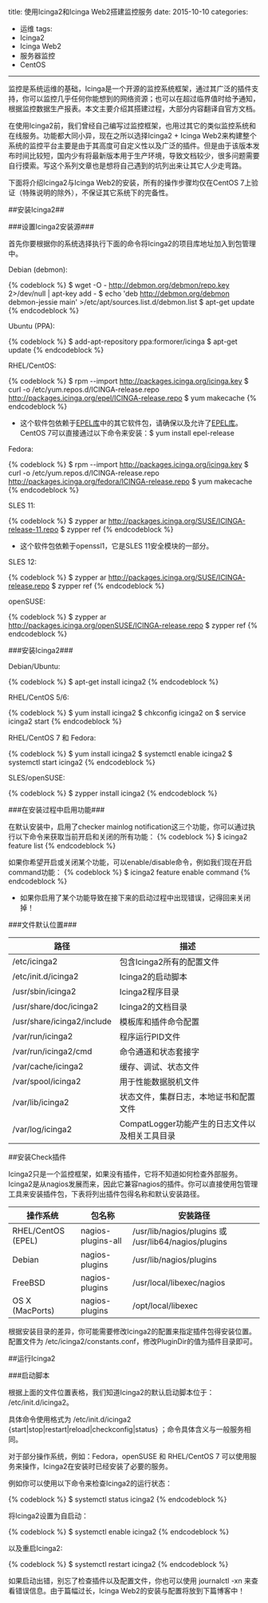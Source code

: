 title: 使用Icinga2和Icinga Web2搭建监控服务
date: 2015-10-10
categories: 
- 运维
tags: 
- Icinga2
- Icinga Web2
- 服务器监控
- CentOS

---

监控是系统运维的基础，Icinga是一个开源的监控系统框架，通过其广泛的插件支持，你可以监控几乎任何你能想到的网络资源；也可以在超过临界值时给予通知，根据监控数据生产报表。本文主要介绍其搭建过程，大部分内容翻译自官方文档。

<!--more-->
在使用Icinga2前，我们曾经自己编写过监控框架，也用过其它的类似监控系统和在线服务。功能都大同小异，现在之所以选择Icinga2 + Icinga Web2来构建整个系统的监控平台主要是由于其高度可自定义性以及广泛的插件。但是由于该版本发布时间比较短，国内少有将最新版本用于生产环境，导致文档较少，很多问题需要自行摸索。写这个系列文章也是想将自己遇到的坑列出来让其它人少走弯路。

下面将介绍Icinga2与Icinga Web2的安装，所有的操作步骤均仅在CentOS 7上验证（特殊说明的除外），不保证其它系统下的完备性。

##安装Icinga2##

###设置Icinga2安装源###

首先你要根据你的系统选择执行下面的命令将Icinga2的项目库地址加入到包管理中。

Debian (debmon):

{% codeblock %}
$ wget -O - http://debmon.org/debmon/repo.key 2>/dev/null | apt-key add -
$ echo 'deb http://debmon.org/debmon debmon-jessie main' >/etc/apt/sources.list.d/debmon.list
$ apt-get update
{% endcodeblock %}

Ubuntu (PPA):

{% codeblock %}
$ add-apt-repository ppa:formorer/icinga
$ apt-get update
{% endcodeblock %}

RHEL/CentOS:

{% codeblock %}
$ rpm --import http://packages.icinga.org/icinga.key
$ curl -o /etc/yum.repos.d/ICINGA-release.repo http://packages.icinga.org/epel/ICINGA-release.repo
$ yum makecache
{% endcodeblock %}
* 这个软件包依赖于[EPEL库](http://fedoraproject.org/wiki/EPEL "EPEL")中的其它软件包，请确保以及允许了[EPEL库](http://fedoraproject.org/wiki/EPEL "EPEL")。CentOS 7可以直接通过以下命令来安装：$ yum install epel-release

Fedora:

{% codeblock %}
$ rpm --import http://packages.icinga.org/icinga.key
$ curl -o /etc/yum.repos.d/ICINGA-release.repo http://packages.icinga.org/fedora/ICINGA-release.repo
$ yum makecache
{% endcodeblock %}

SLES 11:

{% codeblock %}
$ zypper ar http://packages.icinga.org/SUSE/ICINGA-release-11.repo
$ zypper ref
{% endcodeblock %}
* 这个软件包依赖于openssl1，它是SLES 11安全模块的一部分。

SLES 12:

{% codeblock %}
$ zypper ar http://packages.icinga.org/SUSE/ICINGA-release.repo
$ zypper ref
{% endcodeblock %}

openSUSE:

{% codeblock %}
$ zypper ar http://packages.icinga.org/openSUSE/ICINGA-release.repo
$ zypper ref
{% endcodeblock %}

###安装Icinga2###

Debian/Ubuntu:

{% codeblock %}
$ apt-get install icinga2
{% endcodeblock %}

RHEL/CentOS 5/6:

{% codeblock %}
$ yum install icinga2
$ chkconfig icinga2 on
$ service icinga2 start
{% endcodeblock %}

RHEL/CentOS 7 和 Fedora:

{% codeblock %}
$ yum install icinga2
$ systemctl enable icinga2
$ systemctl start icinga2
{% endcodeblock %}

SLES/openSUSE:

{% codeblock %}
$ zypper install icinga2
{% endcodeblock %}

###在安装过程中启用功能###

在默认安装中，启用了checker mainlog notification这三个功能，你可以通过执行以下命令来获取当前开启和关闭的所有功能：
{% codeblock %}
$ icinga2 feature list
{% endcodeblock %}

如果你希望开启或关闭某个功能，可以enable/disable命令，例如我们现在开启command功能：
{% codeblock %}
$ icinga2 feature enable command
{% endcodeblock %}
* 如果你启用了某个功能导致在接下来的启动过程中出现错误，记得回来关闭掉！

###文件默认位置###

|路径	|	描述|
|-------|--------------|
|/etc/icinga2	|包含Icinga2所有的配置文件|
|/etc/init.d/icinga2	|Icinga2的启动脚本|
|/usr/sbin/icinga2	|Icinga2程序目录|
|/usr/share/doc/icinga2	|Icinga2的文档目录|
|/usr/share/icinga2/include	|模板库和插件命令配置|
|/var/run/icinga2	|程序运行PID文件|
|/var/run/icinga2/cmd	|命令通道和状态套接字|
|/var/cache/icinga2	|缓存、调试、状态文件|
|/var/spool/icinga2	|用于性能数据脱机文件|
|/var/lib/icinga2	|状态文件，集群日志，本地证书和配置文件|
|/var/log/icinga2	|CompatLogger功能产生的日志文件以及相关工具目录|

##安装Check插件

Icinga2只是一个监控框架，如果没有插件，它将不知道如何检查外部服务。Icinga2是从nagios发展而来，因此它兼容nagios的插件。你可以直接使用包管理工具来安装插件包，下表将列出插件包得名称和默认安装路径。

|操作系统 |	包名称 |	安装路径|
|-------|---------|--------|
|RHEL/CentOS (EPEL)	|nagios-plugins-all	|/usr/lib/nagios/plugins 或 /usr/lib64/nagios/plugins|
|Debian	|nagios-plugins	|/usr/lib/nagios/plugins|
|FreeBSD	|nagios-plugins	|/usr/local/libexec/nagios|
|OS X (MacPorts)	|nagios-plugins	|/opt/local/libexec|

根据安装目录的差异，你可能需要修改Icinga2的配置来指定插件包得安装位置。配置文件为 /etc/icinga2/constants.conf，修改PluginDir的值为插件目录即可。

##运行Icinga2

###启动脚本

根据上面的文件位置表格，我们知道Icinga2的默认启动脚本位于： /etc/init.d/icinga2。

具体命令使用格式为 /etc/init.d/icinga2 {start|stop|restart|reload|checkconfig|status} ；命令具体含义与一般服务相同。

对于部分操作系统，例如：Fedora，openSUSE 和 RHEL/CentOS 7 可以使用服务来操作，Icinga2在安装时已经安装了必要的服务。

例如你可以使用以下命令来检查Icinga2的运行状态：

{% codeblock %}
$ systemctl status icinga2
{% endcodeblock %}

将Icinga2设置为自启动：

{% codeblock %}
$ systemctl enable icinga2
{% endcodeblock %}

以及重启Icinga2:

{% codeblock %}
$ systemctl restart icinga2
{% endcodeblock %}

如果启动出错，别忘了检查插件以及配置文件，你也可以使用 journalctl -xn 来查看错误信息。由于篇幅过长，Icinga Web2的安装与配置将放到下篇博客中！